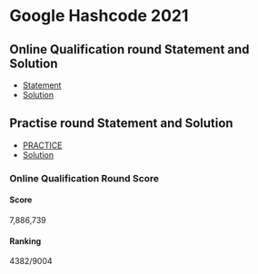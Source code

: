 # Google Hashcode 2021 

## Online Qualification round Statement and Solution
* [Statement](hashcode_2021_online_qualification_round.pdf)
* [Solution](src/com/google/hashcode2021/qualification/Main.java)

## Practise round Statement and Solution
* [PRACTICE](practise/practise_round_2021_v3.pdf)
* [Solution](src/com/google/hashcode2021/practise/Main.java)

### Online Qualification Round Score
#### Score
7,886,739 
#### Ranking
4382/9004
